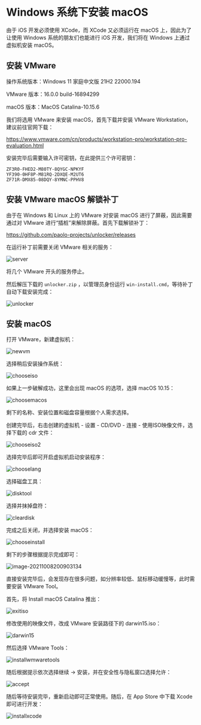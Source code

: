 # Windows 系统下安装 macOS

由于 iOS 开发必须使用 XCode，而 XCode 又必须运行在 macOS 上，因此为了让使用 Windows 系统的朋友们也能进行 iOS 开发，我们将在 Windows 上通过虚拟机安装 macOS。

## 安装 VMware

操作系统版本：Windows 11 家庭中文版 21H2 22000.194

VMware 版本：16.0.0 build-16894299

macOS 版本：MacOS Catalina-10.15.6



我们将选用 VMware 来安装 macOS，首先下载并安装 VMware Workstation，建议前往官网下载：

https://www.vmware.com/cn/products/workstation-pro/workstation-pro-evaluation.html

安装完毕后需要输入许可密钥，在此提供三个许可密钥：

```
ZF3R0-FHED2-M80TY-8QYGC-NPKYF
YF390-0HF8P-M81RQ-2DXQE-M2UT6
ZF71R-DMX85-08DQY-8YMNC-PPHV8
```

## 安装 VMware macOS 解锁补丁

由于在 Windows 和 Linux 上的 VMware 对安装 macOS 进行了屏蔽，因此需要通过对 VMware 进行“插桩”来解除屏蔽。首先下载解锁补丁：

https://github.com/paolo-projects/unlocker/releases

在运行补丁前需要关闭 VMware 相关的服务：

![server](.\figures\server.png)

将几个 VMware 开头的服务停止。

然后解压下载的 `unlocker.zip` ，以管理员身份运行 `win-install.cmd`，等待补丁自动下载安装完成：

![unlocker](.\figures\unlocker.png)

## 安装 macOS

打开 VMware，新建虚拟机：

![newvm](.\figures\newvm.png)

选择稍后安装操作系统：

![chooseiso](.\figures\chooseiso.png)

如果上一步破解成功，这里会出现 macOS 的选项，选择 macOS 10.15：

![choosemacos](.\figures\choosemacos.png)

剩下的名称、安装位置和磁盘容量根据个人需求选择。

创建完毕后，右击创建的虚拟机 - 设置 - CD/DVD - 连接 - 使用ISO映像文件，选择下载的 cdr 文件：

![chooseiso2](.\figures\chooseiso2.png)

选择完毕后即可开启虚拟机启动安装程序：

![chooselang](.\figures\chooselang.png)

选择磁盘工具：

![disktool](.\figures\disktool.png)

选择并抹掉盘符：

![cleardisk](.\figures\cleardisk.png)

完成之后关闭，并选择安装 macOS：

![chooseinstall](.\figures\chooseinstall.png)

剩下的步骤根据提示完成即可：

![image-20211008200903134](.\figures\installed.png)



直接安装完毕后，会发现存在很多问题，如分辨率较低、鼠标移动缓慢等，此时需要安装 VMware Tool。

首先，将 Install macOS Catalina 推出：

![exitiso](.\figures\exitiso.png)

修改使用的映像文件，改成 VMware 安装路径下的 darwin15.iso：

![darwin15](.\figures\darwin15.png)

然后选择 VMware Tools：

![installwmwaretools](.\figures\installwmwaretools.png)

随后根据提示依次选择继续 -> 安装，并在安全性与隐私窗口选择允许：

![accept](.\accept.png)

随后等待安装完毕，重新启动即可正常使用。随后，在 App Store 中下载 Xcode 即可进行开发：

![installxcode](.\figures\installxcode.png)